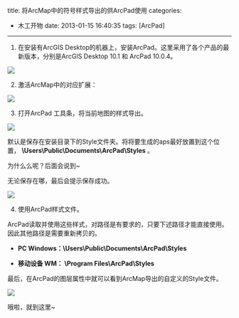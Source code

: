 title: 将ArcMap中的符号样式导出的供ArcPad使用
categories:
  - 木工开物
date: 2013-01-15 16:40:35
tags: [ArcPad]
---

1. 在安装有ArcGIS Desktop的机器上，安装ArcPad。这里采用了各个产品的最新版本，分别是ArcGIS Desktop 10.1 和 ArcPad 10.0.4。

![](http://img.my.csdn.net/uploads/201301/15/1358238637_3345.png)

2. 激活ArcMap中的对应扩展：

![](http://img.my.csdn.net/uploads/201301/15/1358238370_4517.png)

3. 打开ArcPad 工具条，将当前地图的样式导出。

![](http://img.my.csdn.net/uploads/201301/15/1358238700_3584.gif)

默认是保存在安装目录下的Style文件夹。将将要生成的aps最好放置到这个位置， **\Users\Public\Documents\ArcPad\Styles** 。

为什么么呢？后面会说到~

无论保存在哪，最后会提示保存成功。

![](http://img.my.csdn.net/uploads/201301/15/1358238921_8524.gif)

4. 使用ArcPad样式文件。

ArcPad读取并使用这些样式，对路径是有要求的，只要下述路径才能直接使用。因此其他路径是需要重新拷贝的。

- **PC Windows：\Users\Public\Documents\ArcPad\Styles**

- **移动设备 WM： \Program Files\ArcPad\Styles**

最后，在ArcPad的图层属性中就可以看到ArcMap导出的自定义的Style文件。

![](http://img.my.csdn.net/uploads/201301/15/1358239383_4059.png)

哦啦，就到这里~



